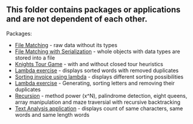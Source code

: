 <h2>This folder contains packages or applications and are not dependent of each other.</h2>
<p>
Packages:
<ul>
<li><a href="filematching">File Matching</a> - raw data without its types</li>
<li><a href="filematchingserialization">File Matching with Serialization</a> - whole objects with data types are stored into a file</a>
<li><a href="knightstour">Knights Tour Game</a> - with and without closed tour heuristics
<li><a href="lambdaduplicatewordremoval">Lambda exercise</a> - displays sorted words with removed duplicates</li>
<li><a href="lambdainvoice">Sorting invoice using lambda</a> - displays different sorting possibilities</li>
<li><a href="lambdasortinglettersandremovingduplicates">Lambda exercise</a> - Generating, sorting letters and removing their duplicates</li>
<li><a href="recursion">Recursion</a> - method power (x^N), palindrome detection, eight queens, array manipulation and maze traversial with recursive backtracking</li>
<li><a href="textanalysis">Text Analysis application</a> - displays count of same characters, same words and same length words</li>
</ul>
</p>
